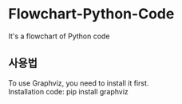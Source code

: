 # Flowchart-Python-Code
It's a flowchart of Python code

## 사용법
To use Graphviz, you need to install it first.<br>
Installation code: pip install graphviz
